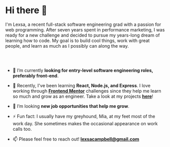 # Hi there 👋 

I'm Lexsa, a recent full-stack software engineering grad with a passion for web programming. After seven years spent in performance marketing, I was ready for a new challenge and decided to pursue my years-long dream of learning how to code. My goal is to build cool things, work with great people, and learn as much as I possibly can along the way. 

##

<br>

- 🔭 I’m currently **looking for entry-level software engineering roles, preferably front-end**.

- 🌱 Recently, I've been learning **React, Node.js, and Express**. I love working through [**Frontend Mentor**](https://www.frontendmentor.io) challenges since they help me learn so much and grow as an engineer. Take a look at my projects [**here**](https://www.frontendmentor.io/profile/lexsac)!

- 🤝 I’m looking **new job opportunities that help me grow**.

- ⚡ Fun fact: I usually have my greyhound, Mia, at my feet most of the work day. She sometimes makes the occasional appearance on work calls too. 

- 📫 Please feel free to reach out! **lexsacampbell@gmail.com**


